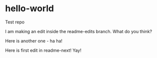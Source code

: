 # hello-world
Test repo

I am making an edit inside the readme-edits branch. What do you think?

Here is another one - ha ha!

Here is first edit in readme-next! Yay!